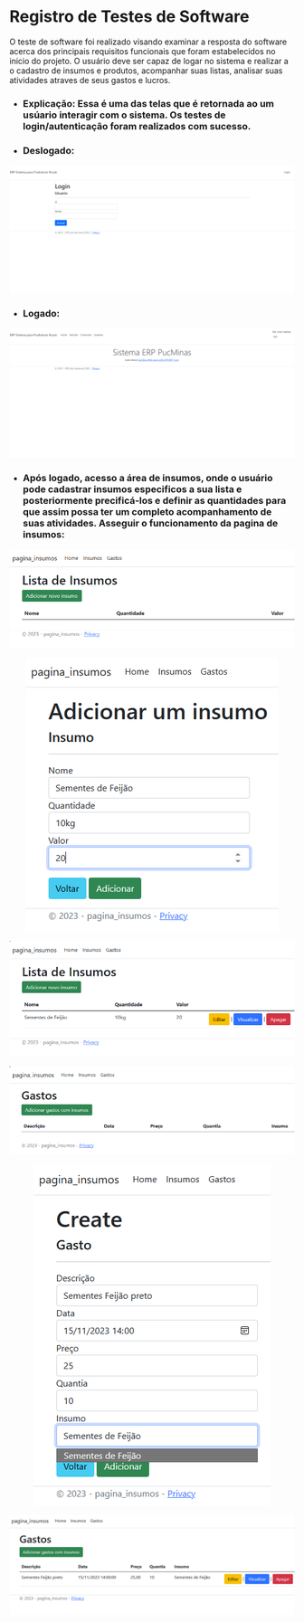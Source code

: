 # Registro de Testes de Software

O teste de software foi realizado visando examinar a resposta do software acerca dos principais requisitos funcionais que foram estabelecidos no inicio do projeto. O usuário deve ser capaz de logar no sistema e realizar a o cadastro de insumos e produtos, acompanhar suas listas, analisar suas atividades atraves de seus gastos e lucros.

- ### Explicação: Essa é uma das telas que é retornada ao um usúario interagir com o sistema. Os testes de login/autenticação foram realizados com sucesso.
- ### Deslogado:

<p align="center">
<img src="/docs/img/Victor/login-user.png" />
</p>

- ### Logado:

<p align="center">
<img src="/docs/img/Victor/home-user.png" />
</p>


- ###  Após logado, acesso a área de insumos, onde o usuário pode cadastrar insumos especificos a sua lista e posteriormente precificá-los e definir as quantidades para que assim possa ter um completo acompanhamento de suas atividades. Asseguir o funcionamento da pagina de insumos:

<p align="center">
<img src="/docs/img/Leonardo/insumos-3.png">
</p>

<p align="center">
<img src="/docs/img/Leonardo/insumos-4.png">
</p>

<p align="center">
<img src="/docs/img/Leonardo/insumos-5.png">
</p>

<p align="center">
<img src="/docs/img/Leonardo/insumos-6.png">
</p>

<p align="center">
<img src="/docs/img/Leonardo/insumos-7.png">
</p>

<p align="center">
<img src="/docs/img/Leonardo/insumos-8.png">
</p>
